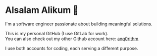 # Alsalam Alikum 👋

I'm a software engineer passionate about building meaningful solutions.

This is my personal GitHub (I use GitLab for work).  
You can also check out my other Github account here: [anq0rithm](https://github.com/anq0rithm).

I use both accounts for coding, each serving a different purpose.
